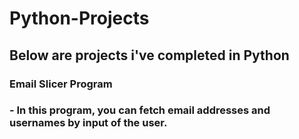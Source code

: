 # Python-Projects
## Below are projects i've completed in Python
### Email Slicer Program
### - In this program, you can fetch email addresses and usernames by input of the user.
